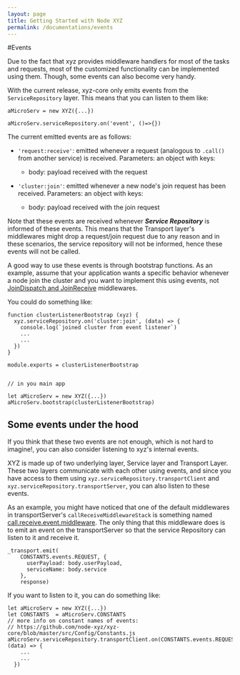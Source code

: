 ```yaml
---
layout: page
title: Getting Started with Node XYZ
permalink: /documentations/events
---
```


#Events

Due to the fact that xyz provides middleware handlers for most of the tasks and requests, most of the customized functionality can be implemented using them. Though, some events can also become very handy.

With the current release, xyz-core only emits events from the `ServiceRepository` layer. This means that you can listen to them like:

```
aMicroServ = new XYZ({...})

aMicroServ.serviceRepository.on('event', ()=>{})
```

The current emitted events are as follows:

  - `'request:receive'`: emitted whenever a request (analogous to `.call()` from another service) is received. Parameters: an object with keys:
    - body: payload received with the request

  - `'cluster:join'`: emitted whenever a new node's join request has been received.  Parameters: an object with keys:
    - body: payload received with the join request


Note that these events are received whenever ***Service Repository*** is informed of these events. This means that the Transport layer's middlewares might drop a request/join request due to any reason and in these scenarios, the service repository will not be informed, hence these events will not be called.

A good way to use these events is through bootstrap functions. As an example, assume that your application wants a specific behavior whenever a node join the cluster and you want to implement this using events, not [JoinDispatch and JoinReceive](https://github.com/node-xyz/xyz-core/blob/master/xyz.js#L120) middlewares.

You could do something like:

```
function clusterListenerBootstrap (xyz) {
  xyz.serviceRepository.on('cluster:join', (data) => {
    console.log(`joined cluster from event listener`)
    ...
    ...
  })
}

module.exports = clusterListenerBootstrap


// in you main app

let aMicroServ = new XYZ({...})
aMicroServ.bootstrap(clusterListenerBootstrap)

```


## Some events under the hood

If you think that these two events are not enough, which is not hard to imagine!, you can also consider listening to xyz's internal events.

XYZ is made up of two underlying layer, Service layer and Transport Layer. These two layers communicate with each other using events, and since you have access to them using `xyz.serviceRepository.transportClient` and `xyz.serviceRepository.transportServer`, you can also listen to these events.

As an example, you might have noticed that one of the default middlewares in transportServer's `callReceiveMiddlewareStack` is something named [call.receive.event.middleware](https://github.com/node-xyz/xyz-core/blob/master/src/Transport/Middlewares/call/call.receive.event.middleware.js). The only thing that this middleware does is to emit an event on the transportServer so that the service Repository can listen to it and receive it.

```
_transport.emit(
    CONSTANTS.events.REQUEST, {
      userPayload: body.userPayload,
      serviceName: body.service
    },
    response)
```

If you want to listen to it, you can do something like:

```
let aMicroServ = new XYZ({...})
let CONSTANTS  = aMicroServ.CONSTANTS
// more info on constant names of events:
// https://github.com/node-xyz/xyz-core/blob/master/src/Config/Constants.js
aMicroServ.serviceRepository.transportClient.on(CONSTANTS.events.REQUEST, (data) => {
    ...
    ...
  })
```
